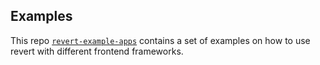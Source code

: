 ## Examples

This repo [`revert-example-apps`](https://github.com/revertinc/revert-example-apps) contains a set of examples on how to use revert with different frontend frameworks.
